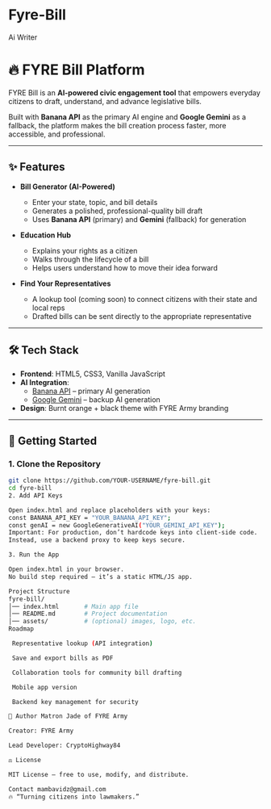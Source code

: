 # Fyre-Bill
Ai Writer

# 🔥 FYRE Bill Platform

FYRE Bill is an **AI-powered civic engagement tool** that empowers everyday citizens to draft, understand, and advance legislative bills.  

Built with **Banana API** as the primary AI engine and **Google Gemini** as a fallback, the platform makes the bill creation process faster, more accessible, and professional.  

---

## ✨ Features

- **Bill Generator (AI-Powered)**
  - Enter your state, topic, and bill details
  - Generates a polished, professional-quality bill draft
  - Uses **Banana API** (primary) and **Gemini** (fallback) for generation

- **Education Hub**
  - Explains your rights as a citizen
  - Walks through the lifecycle of a bill
  - Helps users understand how to move their idea forward

- **Find Your Representatives**
  - A lookup tool (coming soon) to connect citizens with their state and local reps
  - Drafted bills can be sent directly to the appropriate representative

---

## 🛠️ Tech Stack

- **Frontend**: HTML5, CSS3, Vanilla JavaScript
- **AI Integration**:
  - [Banana API](https://banana.dev/) – primary AI generation
  - [Google Gemini](https://ai.google.dev/) – backup AI generation
- **Design**: Burnt orange + black theme with FYRE Army branding

---

## 🚀 Getting Started

### 1. Clone the Repository
```bash
git clone https://github.com/YOUR-USERNAME/fyre-bill.git
cd fyre-bill
2. Add API Keys

Open index.html and replace placeholders with your keys:
const BANANA_API_KEY = "YOUR_BANANA_API_KEY";
const genAI = new GoogleGenerativeAI("YOUR_GEMINI_API_KEY");
Important: For production, don’t hardcode keys into client-side code.
Instead, use a backend proxy to keep keys secure.

3. Run the App

Open index.html in your browser.
No build step required — it’s a static HTML/JS app.

Project Structure
fyre-bill/
│── index.html       # Main app file
│── README.md        # Project documentation
│── assets/          # (optional) images, logo, etc.
Roadmap

 Representative lookup (API integration)

 Save and export bills as PDF

 Collaboration tools for community bill drafting

 Mobile app version

 Backend key management for security

👤 Author Matron Jade of FYRE Army

Creator: FYRE Army

Lead Developer: CryptoHighway84

⚖️ License

MIT License – free to use, modify, and distribute.

Contact mambavidz@gmail.com 
🔥 “Turning citizens into lawmakers.”

